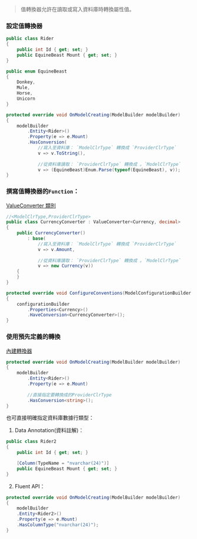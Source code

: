 
> 值轉換器允許在讀取或寫入資料庫時轉換屬性值。

### 設定值轉換器
```C#
public class Rider
{
    public int Id { get; set; }
    public EquineBeast Mount { get; set; }
}

public enum EquineBeast
{
    Donkey,
    Mule,
    Horse,
    Unicorn
}

protected override void OnModelCreating(ModelBuilder modelBuilder)
{
    modelBuilder
        .Entity<Rider>()
        .Property(e => e.Mount)
        .HasConversion(
	        //寫入至資料庫： `ModelClrType` 轉換成 `ProviderClrType`
            v => v.ToString(), 
            
            //從資料庫讀取： `ProviderClrType` 轉換成 。`ModelClrType`
            v => (EquineBeast)Enum.Parse(typeof(EquineBeast), v));
}
```

### 撰寫值轉換器的`Function`：

[ValueConverter 類別](https://learn.microsoft.com/zh-tw/ef/core/modeling/value-conversions?tabs=fluent-api#the-valueconverter-class)

```C#
//<ModelClrType,ProviderClrType>
public class CurrencyConverter : ValueConverter<Currency, decimal>
{
    public CurrencyConverter()
        : base(
	        //寫入至資料庫： `ModelClrType` 轉換成 `ProviderClrType`
            v => v.Amount,
            
            //從資料庫讀取： `ProviderClrType` 轉換成 。`ModelClrType`
            v => new Currency(v))
    {
    }
}

protected override void ConfigureConventions(ModelConfigurationBuilder configurationBuilder)
{
    configurationBuilder
        .Properties<Currency>()
        .HaveConversion<CurrencyConverter>();
}
```

### 使用預先定義的轉換

[內建轉換器](https://learn.microsoft.com/zh-tw/ef/core/modeling/value-conversions?tabs=fluent-api#built-in-converters)

```C#
protected override void OnModelCreating(ModelBuilder modelBuilder)
{
    modelBuilder
        .Entity<Rider>()
        .Property(e => e.Mount)
        
        //直接指定要轉換成的ProviderClrType
        .HasConversion<string>();
}
```

也可直接明確指定資料庫數據行類型：
1. Data Annotation(資料註解)：
```C#
public class Rider2
{
    public int Id { get; set; }

    [Column(TypeName = "nvarchar(24)")]
    public EquineBeast Mount { get; set; }
}
```

2. Fluent API：
```C#
protected override void OnModelCreating(ModelBuilder modelBuilder)
{
    modelBuilder
    .Entity<Rider2>()
    .Property(e => e.Mount)
    .HasColumnType("nvarchar(24)");
}
```
